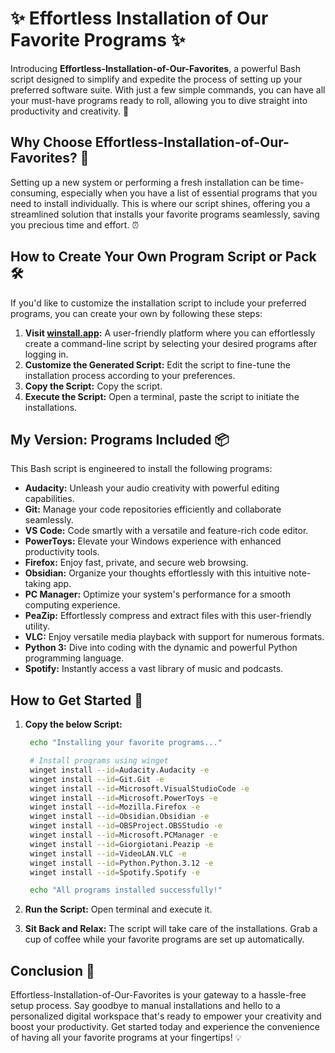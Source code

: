 # ✨ Effortless Installation of Our Favorite Programs ✨

Introducing **Effortless-Installation-of-Our-Favorites**, a powerful Bash script designed to simplify and expedite the process of setting up your preferred software suite. With just a few simple commands, you can have all your must-have programs ready to roll, allowing you to dive straight into productivity and creativity. 🚀

## Why Choose Effortless-Installation-of-Our-Favorites? 🤔

Setting up a new system or performing a fresh installation can be time-consuming, especially when you have a list of essential programs that you need to install individually. This is where our script shines, offering you a streamlined solution that installs your favorite programs seamlessly, saving you precious time and effort. ⏰

## How to Create Your Own Program Script or Pack 🛠️

If you'd like to customize the installation script to include your preferred programs, you can create your own by following these steps:
1. **Visit [winstall.app](https://winstall.app/packs):** A user-friendly platform where you can effortlessly create a command-line script by selecting your desired programs after logging in.
2. **Customize the Generated Script:** Edit the script to fine-tune the installation process according to your preferences.
3. **Copy the Script:** Copy the script.
4. **Execute the Script:** Open a terminal, paste the script to initiate the installations.

## My Version: Programs Included 📦

This Bash script is engineered to install the following programs:

- **Audacity:** Unleash your audio creativity with powerful editing capabilities.
- **Git:** Manage your code repositories efficiently and collaborate seamlessly.
- **VS Code:** Code smartly with a versatile and feature-rich code editor.
- **PowerToys:** Elevate your Windows experience with enhanced productivity tools.
- **Firefox:** Enjoy fast, private, and secure web browsing.
- **Obsidian:** Organize your thoughts effortlessly with this intuitive note-taking app.
- **PC Manager:** Optimize your system's performance for a smooth computing experience.
- **PeaZip:** Effortlessly compress and extract files with this user-friendly utility.
- **VLC:** Enjoy versatile media playback with support for numerous formats.
- **Python 3:** Dive into coding with the dynamic and powerful Python programming language.
- **Spotify:** Instantly access a vast library of music and podcasts.

## How to Get Started 🚀

1. **Copy the below Script:**

   ```bash
    echo "Installing your favorite programs..."

    # Install programs using winget
    winget install --id=Audacity.Audacity -e
    winget install --id=Git.Git -e
    winget install --id=Microsoft.VisualStudioCode -e
    winget install --id=Microsoft.PowerToys -e
    winget install --id=Mozilla.Firefox -e
    winget install --id=Obsidian.Obsidian -e
    winget install --id=OBSProject.OBSStudio -e
    winget install --id=Microsoft.PCManager -e
    winget install --id=Giorgiotani.Peazip -e
    winget install --id=VideoLAN.VLC -e
    winget install --id=Python.Python.3.12 -e
    winget install --id=Spotify.Spotify -e

    echo "All programs installed successfully!"
   ```

2. **Run the Script:** Open terminal and execute it.

3. **Sit Back and Relax:** The script will take care of the installations. Grab a cup of coffee while your favorite programs are set up automatically.

## Conclusion 🎉

Effortless-Installation-of-Our-Favorites is your gateway to a hassle-free setup process. Say goodbye to manual installations and hello to a personalized digital workspace that's ready to empower your creativity and boost your productivity. Get started today and experience the convenience of having all your favorite programs at your fingertips! 💡
